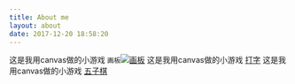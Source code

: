 ```yaml
---
title: About me
layout: about
date: 2017-12-20 18:58:20
---
```


这是我用canvas做的小游戏 `画板`[![画板](https://sun142725.github.io/images/draw.png)](https://sun142725.github.io/palette/)
这是我用canvas做的小游戏 [打字](https://sun142725.github.io/textgame/)
这是我用canvas做的小游戏 [五子棋](https://sun142725.github.io/gobang/)
